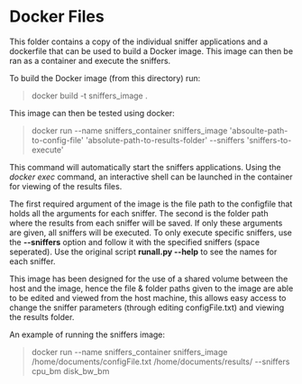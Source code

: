 # Docker Files

This folder contains a copy of the individual sniffer applications and a dockerfile that can be used to build a Docker image. This image can then be ran as a container and execute the sniffers. 

To build the Docker image (from this directory) run:
> docker build -t sniffers_image . 

This image can then be tested using docker:
> docker run --name sniffers_container sniffers_image 'absoulte-path-to-config-file' 'absolute-path-to-results-folder' --sniffers 'sniffers-to-execute'

This command will automatically start the sniffers applications. Using the *docker exec* command, an interactive shell can be launched in the container for viewing of the results files. 


The first required argument of the image is the file path to the configfile that holds all the arguments for each sniffer. The second is the folder path where the results from each sniffer will be saved. If only these arguments are given, all sniffers will be executed. To only execute specific sniffers, use the **--sniffers** option and follow it with the specified sniffers (space seperated). Use the original script **runall.py --help** to see the names for each sniffer.

This image has been designed for the use of a shared volume between the host and the image, hence the file & folder paths given to the image are able to be edited and viewed from the host machine, this allows easy access to change the sniffer parameters (through editing configFile.txt) and viewing the results folder. 

An example of running the sniffers image:
> docker run --name sniffers_container sniffers_image /home/documents/configFile.txt /home/documents/results/ --sniffers cpu_bm disk_bw_bm

